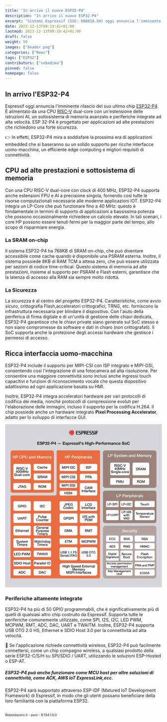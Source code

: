 ```yaml
---
title: "In arrivo il nuovo ESP32-P4"
description: "In arrivo il nuovo ESP32-P4"
excerpt: "Sistemi Espressif (SSE: 688018.SH) oggi annuncia l'imminente rilascio del suo ultimo SoC, ESP 32-P4. È alimentato da una CPU RISC-V dual-core con un'estensione delle istruzioni AI, un sottosistema di memoria avanzato e periferiche integrate ad alta velocità. ESP 32-P4 è progettato per ..."
date: 2023-12-13T09:19:42+01:00
lastmod: 2023-12-13T09:19:42+01:00
draft: false
weight: 50
images: ["header.png"]
categories: ["News"]
tags: ["ESP32"]
contributors: ["sebadima"]
pinned: false
homepage: false
---
```




## In arrivo l'ESP32-P4

Espressif oggi annuncia l'imminente rilascio del suo ultimo chip <a href="https://www.espressif.com/en/news/ESP32-P4" target="_blank" rel="noopener">ESP32-P4</a>. È alimentato da una CPU <a href="https://en.wikipedia.org/wiki/RISC-V" target="_blank" rel="noopener">RISC-V</a> dual-core con un'estensione delle istruzioni AI, un sottosistema di memoria avanzato e periferiche integrate ad alta velocità. 
ESP 32-P4 è progettato per applicazioni ad alte prestazioni che richiedono una forte sicurezza. 

<div class="alert alert-doks d-flexflex-shrink-1" role="alert">
 👉 In effetti, ESP32-P4 mira a soddisfare la prossima era di applicazioni embedded che si baseranno su un solido supporto per ricche interfacce uomo-macchina, un efficiente edge computing e migliori requisiti di connettività.
</div>


## CPU ad alte prestazioni e sottosistema di memoria

Con una CPU RISC-V dual-core con clock di 400 MHz, ESP32-P4 supporta anche estensioni FPU e AI a precisione singola, fornendo così tutte le risorse computazionali necessarie alle moderne applicazioni IOT. ESP32-P4 integra un LP-Core che può funzionare fino a 40 MHz: questo è fondamentale in termini di supporto di applicazioni a bassissima potenza che possono occasionalmente richiedere un calcolo elevato. In tali scenari, i core HP possono essere tenuti fermi per la maggior parte del tempo, allo scopo di risparmiare energia.


### La SRAM on-chip
Il sistema ESP32-P4 ha 768KB di SRAM on-chip, che può diventare accessibile come cache quando è disponibile una PSRAM esterna. Inoltre, il sistema possiede 8KB di RAM TCM a attesa zero, che può essere utilizzata per sezioni di codice time-critical. Questo sistema di memoria ad alte prestazioni, insieme al supporto per PSRAM e Flash esterni, garantisce che la latenza di accesso alla RAM sia sempre molto ridotta.

### La Sicurezza

La sicurezza è al centro del progetto ESP32-P4. Caratteristiche, come avvio sicuro, crittografia Flash,acceleratori crittografici, TRNG, etc. forniscono la infrastruttura necessaria per blindare il dispositivo. Con l'aiuto della periferica di firma digitale e di un'unità di gestione delle chiavi dedicata, ESP32-P4 garantisce che le chiavi private siano generate sul SoC stesso e non siano compromesse da software e dati in chiaro (non crittografati). Il SoC supporta anche la protezione degli accessi hardware che gestisce i permessi di accesso.


## Ricca interfaccia uomo-macchina

ESP32-P4 include il supporto per MIPI-CSI con ISP integrato e MIPI-DSI, consentendo così l'integrazione di una fotocamera ad alta risoluzione. Per consentire una maggiore connettività sono inclusi anche ingressi touch capacitivi e funzioni di riconoscimento vocale che questa dispositivo adattissimo ad ogni applicazione basata su HMI.

Inoltre, ESP32-P4 integra acceleratori hardware per vari protocolli di codifica dei media, nonché protocolli di compressione evoluti per l'elaborazione delle immagini, incluso il supporto per la codifica H.264. Il chip possiede anche un hardware integrato **Pixel Processing Accelerator**, adatto per lo sviluppo di interfacce GUI.

<img img width="800" class="x figure-img img-fluid lazyload blur-up"  src="images/101.png" alt="">

### Periferiche altamente integrate

ESP32-P4 ha più di 50 GPIO programmabili, che è significativamente più di quelli di qualsiasi altro chip costruito da Espressif. Supporta tutte le periferiche comunemente utilizzate, come SPI, I2S, I2C, LED PWM, MCPWM, RMT, ADC, DAC, UART e TWAITM. Inoltre, ESP32-P4 supporta USB OTG 2.0 HS, Ethernet e SDIO Host 3.0 per la connettività ad alta velocità.

<div class="alert alert-doks d-flexflex-shrink-1" role="alert">
🔑 Se l'applicazione richiede connettività wireless, ESP32-P4 può facilmente connettersi, come un chip compagno wireless, a qualsiasi prodotto della serie ESP32-C/S/H su SPI/SDIO / UART, utilizzando le soluzioni ESP-Hosted o ESP-AT. 
</div>


##### ESP32-P4 può anche funzionare come MCU host per altre soluzioni di connettività, come ACK, AWS IoT ExpressLink,ecc.


ESP32-P4 sarà supportato attraverso ESP-IDF (Matured IoT Development Framework) di Espressif, in modo che gli utenti possano beneficiare della loro familiarità con la piattaforma ESP32.
<br>
<br>
<p style="font-size: 0.75em;">Robotdazero.it -  post - R.134.1.0.0</p>  